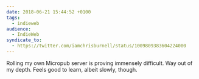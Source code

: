 ```yaml
---
date: 2018-06-21 15:44:52 +0100
tags:
  - indieweb
audience:
  - IndieWeb
syndicate_to:
  - https://twitter.com/iamchrisburnell/status/1009809383604224000
---
```


Rolling my own Micropub server is proving immensely difficult. Way out of my depth. Feels good to learn, albeit slowly, though.
